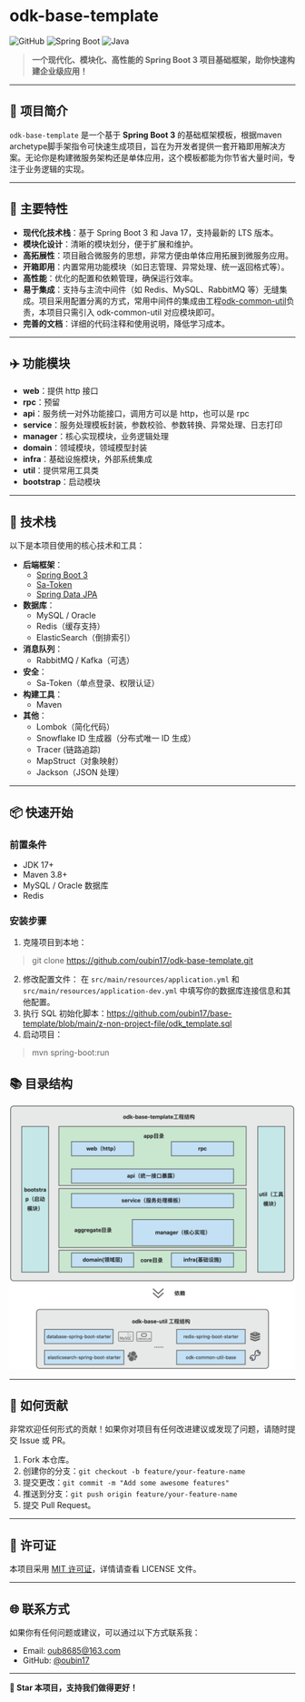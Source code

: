 # odk-base-template

![GitHub](https://img.shields.io/badge/license-MIT-blue) ![Spring Boot](https://img.shields.io/badge/Spring%20Boot-3.x-brightgreen) ![Java](https://img.shields.io/badge/Java-17-blueviolet)

> **一个现代化、模块化、高性能的 Spring Boot 3 项目基础框架，助你快速构建企业级应用！**

---

## 🌟 项目简介

`odk-base-template` 是一个基于 **Spring Boot 3** 的基础框架模板，根据maven archetype脚手架指令可快速生成项目，旨在为开发者提供一套开箱即用解决方案。无论你是构建微服务架构还是单体应用，这个模板都能为你节省大量时间，专注于业务逻辑的实现。

---

## 🚀 主要特性

- **现代化技术栈**：基于 Spring Boot 3 和 Java 17，支持最新的 LTS 版本。
- **模块化设计**：清晰的模块划分，便于扩展和维护。
- **高拓展性**：项目融合微服务的思想，非常方便由单体应用拓展到微服务应用。
- **开箱即用**：内置常用功能模块（如日志管理、异常处理、统一返回格式等）。
- **高性能**：优化的配置和依赖管理，确保运行效率。
- **易于集成**：支持与主流中间件（如 Redis、MySQL、RabbitMQ 等）无缝集成。项目采用配置分离的方式，常用中间件的集成由工程[odk-common-util](https://github.com/oubin17/odk-common-util)负责，本项目只需引入 odk-common-util 对应模块即可。
- **完善的文档**：详细的代码注释和使用说明，降低学习成本。

---

## ✈️ 功能模块
- **web**：提供 http 接口
- **rpc**：预留
- **api**：服务统一对外功能接口，调用方可以是 http，也可以是 rpc
- **service**：服务处理模板封装，参数校验、参数转换、异常处理、日志打印
- **manager**：核心实现模块，业务逻辑处理
- **domain**：领域模块，领域模型封装
- **infra**：基础设施模块，外部系统集成
- **util**：提供常用工具类
- **bootstrap**：启动模块

---

## 🔧 技术栈

以下是本项目使用的核心技术和工具：

- **后端框架**：
  - [Spring Boot 3](https://spring.io/projects/spring-boot)
  - [Sa-Token](https://sa-token.cc/index.html)
  - [Spring Data JPA](https://spring.io/projects/spring-data-jpa)
- **数据库**：
  - MySQL / Oracle
  - Redis（缓存支持）
  - ElasticSearch（倒排索引）
- **消息队列**：
  - RabbitMQ / Kafka（可选）
- **安全**：
  - Sa-Token（单点登录、权限认证）
- **构建工具**：
  - Maven
- **其他**：
  - Lombok（简化代码）
  - Snowflake ID 生成器（分布式唯一 ID 生成）
  - Tracer (链路追踪)
  - MapStruct（对象映射）
  - Jackson（JSON 处理）

---

## 📦 快速开始

### 前置条件

- JDK 17+
- Maven 3.8+
- MySQL / Oracle 数据库
- Redis

### 安装步骤

1. 克隆项目到本地：
> git clone https://github.com/oubin17/odk-base-template.git
2. 修改配置文件：
   在 `src/main/resources/application.yml` 和 `src/main/resources/application-dev.yml` 中填写你的数据库连接信息和其他配置。
3. 执行 SQL 初始化脚本：https://github.com/oubin17/base-template/blob/main/z-non-project-file/odk_template.sql
4. 启动项目：
> mvn spring-boot:run

## 📚 目录结构
![odk-base-template](https://github.com/oubin17/base-template/blob/main/z-non-project-file/odk-module.png?raw=true)


---

## 🤝 如何贡献

非常欢迎任何形式的贡献！如果你对项目有任何改进建议或发现了问题，请随时提交 Issue 或 PR。

1. Fork 本仓库。
2. 创建你的分支：`git checkout -b feature/your-feature-name`
3. 提交更改：`git commit -m "Add some awesome features"`
4. 推送到分支：`git push origin feature/your-feature-name`
5. 提交 Pull Request。

---

## 📜 许可证

本项目采用 [MIT 许可证](LICENSE)，详情请查看 LICENSE 文件。

---

## 🌐 联系方式

如果你有任何问题或建议，可以通过以下方式联系我：

- Email: oub8685@163.com
- GitHub: [@oubin17](https://github.com/oubin17)

---

**🌟 Star 本项目，支持我们做得更好！**

